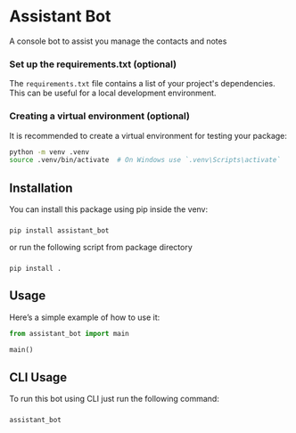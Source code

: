 # Assistant Bot

A console bot to assist you manage the contacts and notes

### Set up the requirements.txt (optional)

The `requirements.txt` file contains a list of your project's dependencies.
This can be useful for a local development environment.

### Creating a virtual environment (optional)

It is recommended to create a virtual environment for testing your package:
```bash
python -m venv .venv 
source .venv/bin/activate  # On Windows use `.venv\Scripts\activate`
```

## Installation

You can install this package using pip inside the venv:

###
    pip install assistant_bot

or run the following script from package directory

###
    pip install .

## Usage

Here’s a simple example of how to use it:

```python
from assistant_bot import main

main()
```

## CLI Usage
To run this bot using CLI just run the following command:
###
    assistant_bot
